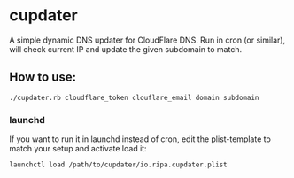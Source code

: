 # cupdater #

A simple dynamic DNS updater for CloudFlare DNS. Run in cron (or similar), will check current IP and update the given subdomain to match.

## How to use: ##
    ./cupdater.rb cloudflare_token clouflare_email domain subdomain

### launchd ###

If you want to run it in launchd instead of cron, edit the plist-template to match your setup and activate load it:

    launchctl load /path/to/cupdater/io.ripa.cupdater.plist
